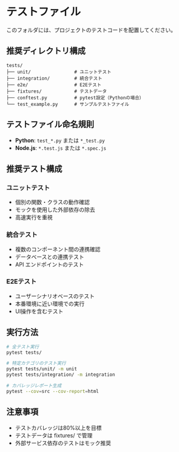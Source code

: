 # テストファイル

このフォルダには、プロジェクトのテストコードを配置してください。

## 推奨ディレクトリ構成

```
tests/
├── unit/                # ユニットテスト
├── integration/         # 統合テスト
├── e2e/                 # E2Eテスト
├── fixtures/            # テストデータ
├── conftest.py          # pytest設定（Pythonの場合）
└── test_example.py      # サンプルテストファイル
```

## テストファイル命名規則

- **Python**: `test_*.py` または `*_test.py`
- **Node.js**: `*.test.js` または `*.spec.js`

## 推奨テスト構成

### ユニットテスト
- 個別の関数・クラスの動作確認
- モックを使用した外部依存の除去
- 高速実行を重視

### 統合テスト
- 複数のコンポーネント間の連携確認
- データベースとの連携テスト
- API エンドポイントのテスト

### E2Eテスト
- ユーザーシナリオベースのテスト
- 本番環境に近い環境での実行
- UI操作を含むテスト

## 実行方法

```bash
# 全テスト実行
pytest tests/

# 特定カテゴリのテスト実行
pytest tests/unit/ -m unit
pytest tests/integration/ -m integration

# カバレッジレポート生成
pytest --cov=src --cov-report=html
```

## 注意事項

- テストカバレッジは80%以上を目標
- テストデータは fixtures/ で管理
- 外部サービス依存のテストはモック推奨